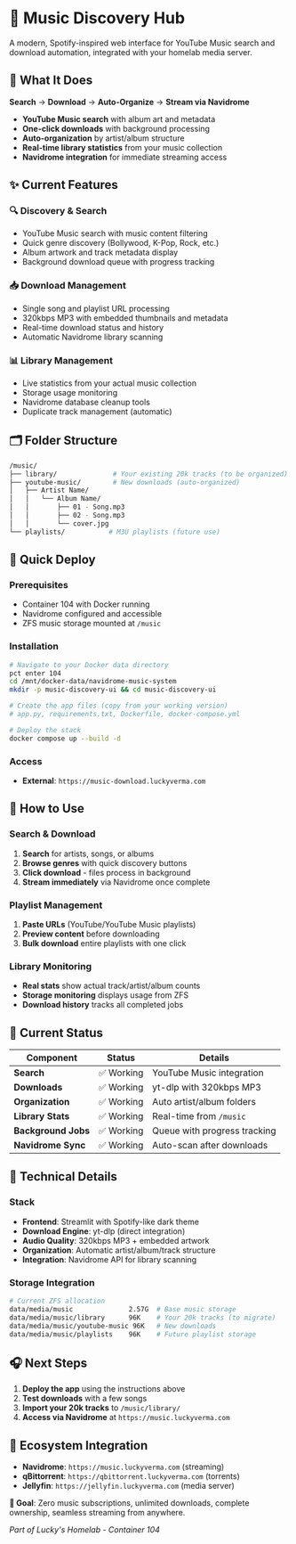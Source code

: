 # 🎵 Music Discovery Hub

A modern, Spotify-inspired web interface for YouTube Music search and download automation, integrated with your homelab media server.

## **🎯 What It Does**

**Search** → **Download** → **Auto-Organize** → **Stream via Navidrome**

- **YouTube Music search** with album art and metadata
- **One-click downloads** with background processing  
- **Auto-organization** by artist/album structure
- **Real-time library statistics** from your music collection
- **Navidrome integration** for immediate streaming access

## **✨ Current Features**

### **🔍 Discovery & Search**

- YouTube Music search with music content filtering
- Quick genre discovery (Bollywood, K-Pop, Rock, etc.)
- Album artwork and track metadata display
- Background download queue with progress tracking

### **📥 Download Management**

- Single song and playlist URL processing
- 320kbps MP3 with embedded thumbnails and metadata
- Real-time download status and history
- Automatic Navidrome library scanning

### **📊 Library Management**

- Live statistics from your actual music collection
- Storage usage monitoring
- Navidrome database cleanup tools
- Duplicate track management (automatic)

## **🗂️ Folder Structure**

``` bash
/music/
├── library/              # Your existing 20k tracks (to be organized)
├── youtube-music/        # New downloads (auto-organized)
│   ├── Artist Name/
│   │   └── Album Name/
│   │       ├── 01 - Song.mp3
│   │       ├── 02 - Song.mp3
│   │       └── cover.jpg
└── playlists/           # M3U playlists (future use)
```

## **🚀 Quick Deploy**

### **Prerequisites**

- Container 104 with Docker running
- Navidrome configured and accessible
- ZFS music storage mounted at `/music`

### **Installation**

```bash
# Navigate to your Docker data directory
pct enter 104
cd /mnt/docker-data/navidrome-music-system
mkdir -p music-discovery-ui && cd music-discovery-ui

# Create the app files (copy from your working version)
# app.py, requirements.txt, Dockerfile, docker-compose.yml

# Deploy the stack
docker compose up --build -d
```

### **Access**

- **External**: `https://music-download.luckyverma.com`

## **📱 How to Use**

### **Search & Download**

1. **Search** for artists, songs, or albums
2. **Browse genres** with quick discovery buttons
3. **Click download** - files process in background
4. **Stream immediately** via Navidrome once complete

### **Playlist Management**

1. **Paste URLs** (YouTube/YouTube Music playlists)
2. **Preview content** before downloading
3. **Bulk download** entire playlists with one click

### **Library Monitoring**

- **Real stats** show actual track/artist/album counts
- **Storage monitoring** displays usage from ZFS
- **Download history** tracks all completed jobs

## **🎵 Current Status**

| Component | Status | Details |
|-----------|--------|---------|
| **Search** | ✅ Working | YouTube Music integration |
| **Downloads** | ✅ Working | yt-dlp with 320kbps MP3 |
| **Organization** | ✅ Working | Auto artist/album folders |
| **Library Stats** | ✅ Working | Real-time from `/music` |
| **Background Jobs** | ✅ Working | Queue with progress tracking |
| **Navidrome Sync** | ✅ Working | Auto-scan after downloads |

## **🔧 Technical Details**

### **Stack**

- **Frontend**: Streamlit with Spotify-like dark theme
- **Download Engine**: yt-dlp (direct integration)
- **Audio Quality**: 320kbps MP3 + embedded artwork
- **Organization**: Automatic artist/album/track structure
- **Integration**: Navidrome API for library scanning

### **Storage Integration**

```bash
# Current ZFS allocation
data/media/music              2.57G  # Base music storage
data/media/music/library      96K    # Your 20k tracks (to migrate)
data/media/music/youtube-music 96K   # New downloads
data/media/music/playlists    96K    # Future playlist storage
```

## **🎧 Next Steps**

1. **Deploy the app** using the instructions above
2. **Test downloads** with a few songs
3. **Import your 20k tracks** to `/music/library/`
4. **Access via Navidrome** at `https://music.luckyverma.com`

## **🔗 Ecosystem Integration**

- **Navidrome**: `https://music.luckyverma.com` (streaming)
- **qBittorrent**: `https://qbittorrent.luckyverma.com` (torrents)  
- **Jellyfin**: `https://jellyfin.luckyverma.com` (media server)

**🎯 Goal**: Zero music subscriptions, unlimited downloads, complete ownership, seamless streaming from anywhere.

*Part of Lucky's Homelab - Container 104*
